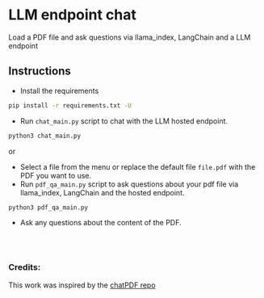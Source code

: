 # LLM endpoint chat

Load a PDF file and ask questions via llama_index, LangChain and a LLM endpoint 

## Instructions

- Install the requirements

```bash
pip install -r requirements.txt -U
```

- Run `chat_main.py` script to chat with the LLM hosted endpoint.
```bash
python3 chat_main.py
```

or 
- Select a file from the menu or replace the default file `file.pdf` with the PDF you want to use.
- Run `pdf_qa_main.py` script to ask questions about your pdf file via llama_index, LangChain and the hosted endpoint.
```
python3 pdf_qa_main.py
```
- Ask any questions about the content of the PDF. 
<br>
<br>


### Credits:
This work was inspired by the [chatPDF repo](https://github.com/gabacode/chatPDF)
